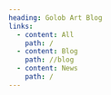 ```yaml
---
heading: Golob Art Blog
links:
  - content: All
    path: /
  - content: Blog
    path: //blog
  - content: News
    path: /
---
```


